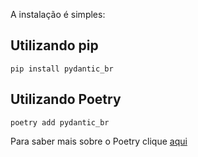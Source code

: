 A instalação é simples:

## Utilizando pip

```
pip install pydantic_br
```

## Utilizando Poetry

```
poetry add pydantic_br
```

Para saber mais sobre o Poetry clique [aqui](https://python-poetry.org/)
